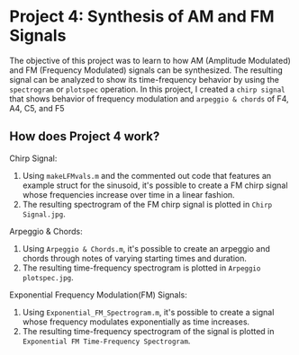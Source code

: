 # Project 4: Synthesis of AM and FM Signals 

The objective of this project was to learn to how AM (Amplitude Modulated) and FM (Frequency Modulated) signals can be synthesized. 
The resulting signal can be analyzed to show its time-frequency behavior by using the `spectrogram` or `plotspec` operation. In this project, I created a `chirp signal` that shows behavior of frequency modulation and `arpeggio & chords` of F4, A4, C5, and F5

## How does Project 4 work? 

Chirp Signal: 
  1. Using `makeLFMvals.m` and the commented out code that features an example struct for the sinusoid, it's possible to create a FM chirp signal whose frequencies increase over time in a linear fashion. 
  2. The resulting spectrogram of the FM chirp signal is plotted in `Chirp Signal.jpg`. 

Arpeggio & Chords: 
  1. Using `Arpeggio & Chords.m`, it's possible to create an arpeggio and chords through notes of varying starting times and duration. 
  2. The resulting time-frequency spectrogram is plotted in `Arpeggio plotspec.jpg`.

Exponential Frequency Modulation(FM) Signals: 
  1. Using `Exponential_FM_Spectrogram.m`, it's possible to create a signal whose frequency modulates exponentially as time increases. 
  2. The resulting time-frequency spectrogram of the signal is plotted in `Exponential FM Time-Frequency Spectrogram`. 

